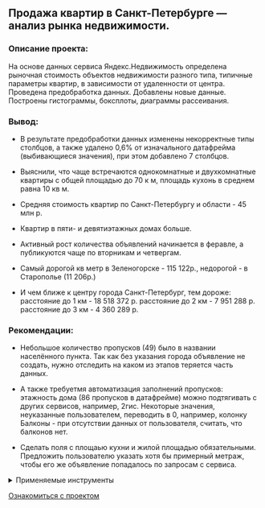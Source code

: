 ## Продажа квартир в Санкт-Петербурге — анализ рынка недвижимости.
### Описание проекта: 
На основе данных сервиса Яндекс.Недвижимость определена рыночная стоимость
объектов недвижимости разного типа, типичные параметры квартир, в зависимости от
удаленности от центра. Проведена предобработка данных. Добавлены новые данные.
Построены гистограммы, боксплоты, диаграммы рассеивания.
### Вывод:
- В результате предобработки данных изменены некорректные типы столбцов, а также удалено 0,6% от изначального датафрейма (выбивающиеся значения), при этом добавлено 7 столбцов.

- Выяснили, что чаще встречаются однокомнатные и двухкомнатные квартиры с общей площадью до 70 к м, площадь кухонь в среднем равна 10 кв м.

- Средняя стоимость квартир по Санкт-Петербургу и области - 45 млн р.

- Квартир в пяти- и девятиэтажных домах больше.

- Активный рост количества объявлений начинается в феравле, а публикуются чаще по вторникам и четвергам.

- Самый дорогой кв метр в Зеленогорске - 115 122р., недорогой - в Старополье (11 206р.)

- И чем ближе к центру города Санкт-Петербург, тем дороже: расстояние до 1 км - 18 518 372 р. расстояние до 2 км - 7 951 288 р. расстояние до 3 км - 4 360 289 р.

### Рекомендации:
- Небольшое количество пропусков (49) было в названии населённого пункта. Так как без указания города объявление не создать, нужно отследить на каком из этапов теряется часть данных.

- А также требуетмя автоматизация заполнений пропусков: этажность дома (86 пропусков в датафрейме) можно подтягивать с других сервисов, например, 2гис. Некоторые значения, неуказанные пользователем, переводить в 0, например, колонку Балконы - при отсутствии данных от пользователя, считать, что балконов нет.

- Сделать поля с площаью кухни и жилой площадью обязательными. Предложить пользователю указать хотя бы примерный метраж, чтобы его же объявление попадалось по запросам с сервиса.

<details>
<summary>Применяемые инструменты</summary>

- Python;
- Pandas;
- Matplotlib;
- Исследовательский анализ данных;
- Визуализация данных.
</details>

[Ознакомиться с проектом](./fd5b7f55-4f26-4509-bd80-2bedae166434.ipynb)